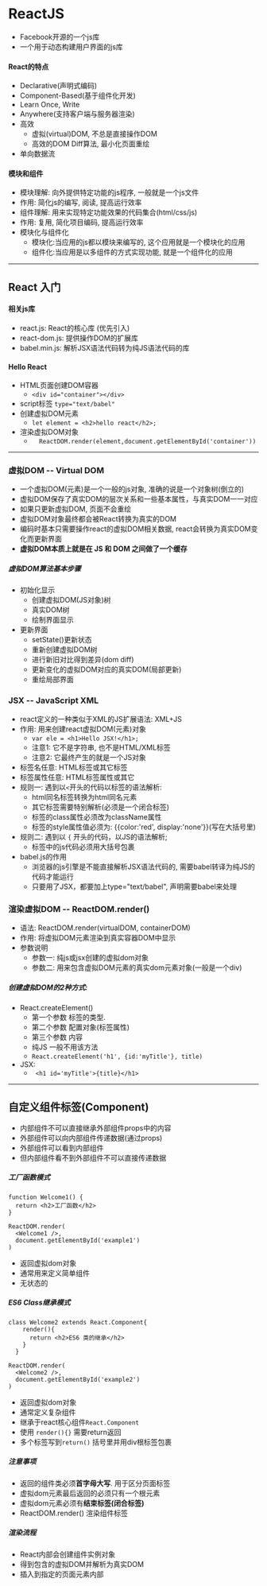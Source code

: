 # ReactJS
- Facebook开源的一个js库
- 一个用于动态构建用户界面的js库

#### React的特点
- Declarative(声明式编码)
- Component-Based(基于组件化开发)
- Learn Once, Write
- Anywhere(支持客户端与服务器渲染)
- 高效
    - 虚拟(virtual)DOM, 不总是直接操作DOM
    - 高效的DOM Diff算法, 最小化页面重绘
- 单向数据流


#### 模块和组件
- 模块理解: 向外提供特定功能的js程序, 一般就是一个js文件
- 作用: 简化js的编写, 阅读, 提高运行效率
- 组件理解: 用来实现特定功能效果的代码集合(html/css/js)
- 作用: 复用, 简化项目编码, 提高运行效率
- 模块化与组件化
    - 模块化:当应用的js都以模块来编写的, 这个应用就是一个模块化的应用
    - 组件化:当应用是以多组件的方式实现功能, 就是一个组件化的应用
    

---
## React 入门
#### 相关js库
- react.js: React的核心库 (优先引入)
- react-dom.js: 提供操作DOM的扩展库
- babel.min.js: 解析JSX语法代码转为纯JS语法代码的库

#### Hello React
- HTML页面创建DOM容器
    - ````<div id="container"></div>````
- script标签 ````type="text/babel"````
- 创建虚拟DOM元素
    - ````let element = <h2>hello react</h2>;````
- 渲染虚拟DOM对象
    - ````  ReactDOM.render(element,document.getElementById('container'))````

---
### 虚拟DOM -- Virtual DOM
- 一个虚拟DOM(元素)是一个一般的js对象, 准确的说是一个对象树(倒立的)
- 虚拟DOM保存了真实DOM的层次关系和一些基本属性，与真实DOM一一对应
- 如果只更新虚拟DOM, 页面不会重绘
- 虚拟DOM对象最终都会被React转换为真实的DOM
- 编码时基本只需要操作react的虚拟DOM相关数据, react会转换为真实DOM变化而更新界面
- **虚拟DOM本质上就是在 JS 和 DOM 之间做了一个缓存**

##### 虚拟DOM算法基本步骤
- 初始化显示
	- 创建虚拟DOM(JS对象)树
	- 真实DOM树
	- 绘制界面显示
- 更新界面
    - setState()更新状态
	- 重新创建虚拟DOM树
	- 进行新旧对比得到差异(dom diff)
	- 更新变化的虚拟DOM对应的真实DOM(局部更新)
	- 重绘局部界面


### JSX  -- JavaScript XML
- react定义的一种类似于XML的JS扩展语法: XML+JS
- 作用: 用来创建react虚拟DOM(元素)对象
    - ````var ele = <h1>Hello JSX!</h1>;````
    - 注意1: 它不是字符串, 也不是HTML/XML标签
    - 注意2: 它最终产生的就是一个JS对象
- 标签名任意: HTML标签或其它标签
- 标签属性任意: HTML标签属性或其它
- 规则一: 遇到以` < `开头的代码以标签的语法解析:
    - html同名标签转换为html同名元素
    - 其它标签需要特别解析(必须是一个闭合标签)
    - 标签的class属性必须改为className属性
    - 标签的style属性值必须为: {{color:'red', display:'none'}}(写在大括号里)
- 规则二: 遇到以 `{` 开头的代码，以JS的语法解析; 
    - 标签中的js代码必须用大括号包裹
- babel.js的作用
    - 浏览器的js引擎是不能直接解析JSX语法代码的, 需要babel转译为纯JS的代码才能运行
    - 只要用了JSX，都要加上type="text/babel", 声明需要babel来处理
    

### 渲染虚拟DOM -- ReactDOM.render()
- 语法: ReactDOM.render(virtualDOM, containerDOM) 
- 作用: 将虚拟DOM元素渲染到真实容器DOM中显示
- 参数说明
    - 参数一: 纯js或jsx创建的虚拟dom对象
    - 参数二: 用来包含虚拟DOM元素的真实dom元素对象(一般是一个div)
    

##### 创建虚拟DOM的2种方式:
- React.createElement()
    - 第一个参数 标签的类型. 
    - 第二个参数 配置对象(标签属性)
    - 第三个参数 内容
    - 纯JS 一般不用该方法
    - ````React.createElement('h1', {id:'myTitle'}, title)````
- JSX:
  -  ```` <h1 id='myTitle'>{title}</h1>````
  
---

## 自定义组件标签(Component)
- 内部组件不可以直接继承外部组件props中的内容
- 外部组件可以向内部组件传递数据(通过props)
- 外部组件可以看到内部组件
- 但内部组件看不到外部组件不可以直接传递数据

##### 工厂函数模式

    function Welcome1() {
      return <h2>工厂函数</h2>
    }
      
    ReactDOM.render(
      <Welcome1 />,
      document.getElementById('example1')
    )
    
- 返回虚拟dom对象
- 通常用来定义简单组件 
- 无状态的

##### ES6 Class继承模式

    class Welcome2 extends React.Component{
        render(){
          return <h2>ES6 类的继承</h2>
        }
      }
      
    ReactDOM.render(
      <Welcome2 />,
      document.getElementById('example2')
    )
    
- 返回虚拟dom对象
- 通常定义复杂组件
- 继承于react核心组件`React.Component`
- 使用 `render(){}`  需要return返回
- 多个标签写到`return()` 括号里并用div根标签包裹

##### 注意事项
- 返回的组件类必须**首字母大写**. 用于区分页面标签
- 虚拟dom元素最后返回的必须只有一个根元素
- 虚拟dom元素必须有**结束标签(闭合标签)**
- ReactDOM.render() 渲染组件标签

##### 渲染流程
- React内部会创建组件实例对象
- 得到包含的虚拟DOM并解析为真实DOM
- 插入到指定的页面元素内部